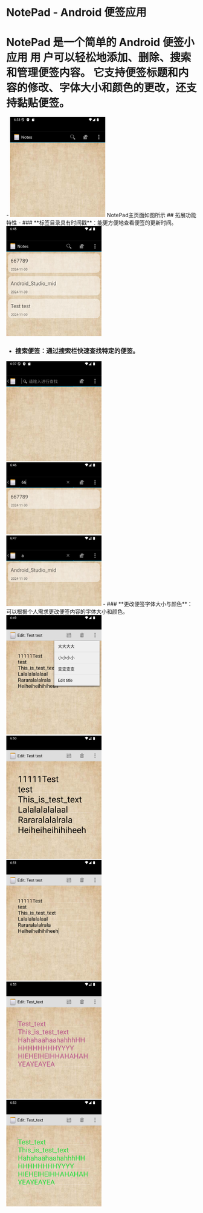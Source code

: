 # NotePad - Android 便签应用

<h1>NotePad 是一个简单的 Android 便签小应用
用 户可以轻松地添加、删除、搜索和管理便签内容。
它支持便签标题和内容的修改、字体大小和颜色的更改，还支持黏贴便签。
</h1>
- <img src="png/img.png" width="50%"/>
NotePad主页面如图所示
## 拓展功能特性
- ### **标签目录具有时间戳**：能更方便地查看便签的更新时间。
 <img src="png/img_2.png" width="50%"/>    


- ### **搜索便签**：通过搜索栏快速查找特定的便签。
<img src="png/img_1.png" width="50%"/>    
<img src="png/img_3.png" width="50%"/>    
<img src="png/img_4.png" width="50%"/>    
- ### **更改便签字体大小与颜色**：可以根据个人需求更改便签内容的字体大小和颜色。
<img src="png/img_5.png" width="50%"/>    
<img src="png/img_6.png" width="50%"/>    
<img src="png/img_7.png" width="50%"/>    
<img src="png/img_8.png" width="50%"/>    
<img src="png/img_9.png" width="50%"/>    
